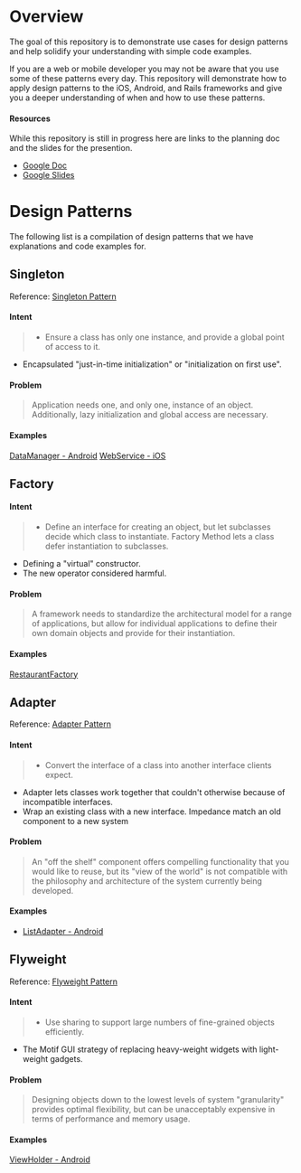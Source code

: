 # Overview #

The goal of this repository is to demonstrate use cases for design patterns and help solidify your understanding with simple code examples. 

If you are a web or mobile developer you may not be aware that you use some of these patterns every day. This repository will demonstrate how to apply design patterns to the iOS, Android, and Rails frameworks and give you a deeper understanding of when and how to use these patterns. 

#### Resources ####
While this repository is still in progress here are links to the planning doc and the slides for the presention.

- [Google Doc](https://docs.google.com/document/d/189NgasryPDxMfjgtemgyYicn0yXzqSqCw3IcZGuEy-g/edit)
- [Google Slides](https://docs.google.com/presentation/d/123Td1gM7_Vcjh_iPAtU6W75_c3dRzvzoYmqzDlgkepY/edit?userstoinvite=mahyar.varasteh@metova.com&ts=5605654a&actionButton=1#slide=id.p)

# Design Patterns #

The following list is a compilation of design patterns that we have explanations and code examples for.


## Singleton ##
Reference: [Singleton Pattern](https://sourcemaking.com/design_patterns/singleton)

#### Intent ####
>- Ensure a class has only one instance, and provide a global point of access to it.
- Encapsulated "just-in-time initialization" or "initialization on first use".

#### Problem ####
>Application needs one, and only one, instance of an object. Additionally, lazy initialization and global access are necessary.

#### Examples ####

[DataManager - Android](https://github.com/metova/design-patterns-sample/blob/master/Android/Sample-Android/designpatterns/src/main/java/com/metova/designpatterns/data/DataManager.java)
[WebService - iOS](https://github.com/metova/design-patterns-sample/blob/master/iOS/DesignPatternsSample/DesignPatternsSample/WebService.swift)

## Factory ##

#### Intent ####
>- Define an interface for creating an object, but let subclasses decide which class to instantiate. Factory Method lets a class defer instantiation to subclasses.
- Defining a "virtual" constructor.
- The new operator considered harmful.

#### Problem ####
>A framework needs to standardize the architectural model for a range of applications, but allow for individual applications to define their own domain objects and provide for their instantiation.

#### Examples ####
[RestaurantFactory](https://github.com/metova/design-patterns-sample/blob/feature/android/Android/Sample-Android/designpatterns/src/main/java/com/metova/designpatterns/data/RestaurantFactory.java)

## Adapter ##
Reference: [Adapter Pattern](https://sourcemaking.com/design_patterns/adapter)

#### Intent ####
>- Convert the interface of a class into another interface clients expect. 
- Adapter lets classes work together that couldn't otherwise because of incompatible interfaces.
- Wrap an existing class with a new interface.
Impedance match an old component to a new system

#### Problem ####
>An "off the shelf" component offers compelling functionality that you would like to reuse, but its "view of the world" is not compatible with the philosophy and architecture of the system currently being developed.

#### Examples ####
- [ListAdapter - Android](https://github.com/metova/design-patterns-sample/blob/master/Android/Sample-Android/designpatterns/src/main/java/com/metova/designpatterns/ui/ListAdapter.java)

## Flyweight ##
Reference: [Flyweight Pattern](https://sourcemaking.com/design_patterns/flyweight)

#### Intent ####
>- Use sharing to support large numbers of fine-grained objects efficiently.
- The Motif GUI strategy of replacing heavy-weight widgets with light-weight gadgets.

#### Problem ####
>Designing objects down to the lowest levels of system "granularity" provides optimal flexibility, but can be unacceptably expensive in terms of performance and memory usage.

#### Examples ####
[ViewHolder - Android](https://github.com/metova/design-patterns-sample/blob/master/Android/Sample-Android/designpatterns/src/main/java/com/metova/designpatterns/ui/ViewHolder.java#L10)

